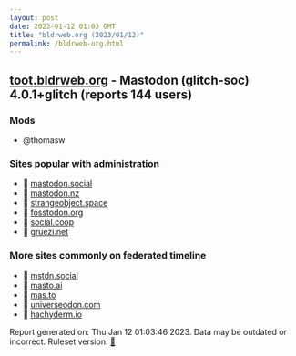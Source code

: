 ```yaml
---
layout: post
date: 2023-01-12 01:03 GMT
title: "bldrweb.org (2023/01/12)"
permalink: /bldrweb-org.html
---
```



## [toot.bldrweb.org](https://toot.bldrweb.org) - Mastodon (glitch-soc) 4.0.1+glitch (reports 144 users)

### Mods
 * @thomasw

### Sites popular with administration

* 🐘 [mastodon.social](/mastodon-social.html)
* 🐘 [mastodon.nz](/mastodon-nz.html)
* 🐘 [strangeobject.space](/strangeobject-space.html)
* 🐘 [fosstodon.org](/fosstodon-org.html)
* 🐘 [social.coop](/social-coop.html)
* 🐘 [gruezi.net](/gruezi-net.html)

### More sites commonly on federated timeline

* 🐘 [mstdn.social](/mstdn-social.html)
* 🐘 [masto.ai](/masto-ai.html)
* 🐘 [mas.to](/mas-to.html)
* 🐘 [universeodon.com](/universeodon-com.html)
* 🐘 [hachyderm.io](/hachyderm-io.html)

Report generated on: Thu Jan 12 01:03:46 2023. Data may be outdated or incorrect.
Ruleset version: [🧁](/version-cupcake)
